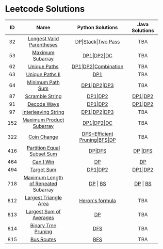 # Leetcode Solutions

|  ID  |                             Name                             |                          Python Solutions                           |                          Java Solutions                           |
| :--: | :----------------------------------------------------------: | :----------------------------------------------------------: | :----------------------------------------------------------: |
|  32  | [Longest Valid Parentheses](https://leetcode.com/problems/longest-valid-parentheses/description/) | [DP](https://github.com/gycggd/Leetcode/blob/master/code/32/dp.py)\|[Stack](https://github.com/gycggd/Leetcode/blob/master/code/32/stack.py)\|[Two Pass](https://github.com/gycggd/Leetcode/blob/master/code/32/two_pass.py) | TBA |
|  53  | [Maximum Subarray](https://leetcode.com/problems/maximum-subarray/description/) | [DP1](https://github.com/gycggd/Leetcode/blob/master/code/53/dp1.py)\|[DP2](https://github.com/gycggd/Leetcode/blob/master/code/53/dp2.py)\|[DC](https://github.com/gycggd/Leetcode/blob/master/code/53/dc.py) | TBA |
|  62  | [Unique Paths](https://leetcode.com/problems/unique-paths/description/) | [DP1](https://github.com/gycggd/Leetcode/blob/master/code/62/dp1.py)\|[DP2](https://github.com/gycggd/Leetcode/blob/master/code/62/dp2.py)\|[Combination](https://github.com/gycggd/Leetcode/blob/master/code/62/combination.py) | TBA |
|  63  | [Unique Paths II](https://leetcode.com/problems/unique-paths-ii/description/) | [DP1](https://github.com/gycggd/Leetcode/blob/master/code/63/dp.py)| TBA |
|  64  | [Minimum Path Sum](https://leetcode.com/problems/minimum-path-sum/description/) | [DP1](https://github.com/gycggd/Leetcode/blob/master/code/64/dp1.py)\|[DP2](https://github.com/gycggd/Leetcode/blob/master/code/64/dp2.py)\|[DP3](https://github.com/gycggd/Leetcode/blob/master/code/64/dp3.py) | TBA |
|  87  | [Scramble String](https://leetcode.com/problems/scramble-string/description/) | [DP1](https://github.com/gycggd/Leetcode/blob/master/code/87/Python/dp1.py)\|[DP2](https://github.com/gycggd/Leetcode/blob/master/code/87/Python/dp2.py) | [DP1](https://github.com/gycggd/Leetcode/blob/master/code/87/Java/dp1.java)\|[DP2](https://github.com/gycggd/Leetcode/blob/master/code/87/Java/dp2.java) |
|  91  | [Decode Ways](https://leetcode.com/problems/decode-ways/) | [DP1](https://github.com/gycggd/Leetcode/blob/master/code/91/Python/dp1.py)\|[DP2](https://github.com/gycggd/Leetcode/blob/master/code/91/Python/dp2.py) | [DP1](https://github.com/gycggd/Leetcode/blob/master/code/91/Java/dp1.java)\|[DP2](https://github.com/gycggd/Leetcode/blob/master/code/91/Java/dp2.java) |
|  97  | [Interleaving String](https://leetcode.com/problems/interleaving-string/description/) | [DP1](https://github.com/gycggd/Leetcode/blob/master/code/97/dp1.py)\|[DP2](https://github.com/gycggd/Leetcode/blob/master/code/97/dp2.py)\|[DP3](https://github.com/gycggd/Leetcode/blob/master/code/97/dp3.py) | TBA |
|  152  | [Maximum Product Subarray](https://leetcode.com/problems/maximum-product-subarray/description/) | [DP1](https://github.com/gycggd/Leetcode/blob/master/code/152/dp1.py)\|[DP2](https://github.com/gycggd/Leetcode/blob/master/code/152/dp2.py)\|[DC](https://github.com/gycggd/Leetcode/blob/master/code/152/dc.py) | TBA |
|  322  | [Coin Change](https://leetcode.com/problems/coin-change/description/) | [DFS+Efficient Pruning](https://github.com/gycggd/Leetcode/blob/master/code/322/dfs.py)\|[BFS](https://github.com/gycggd/Leetcode/blob/master/code/322/bfs.py)\|[DP](https://github.com/gycggd/Leetcode/blob/master/code/322/dp.py) | TBA |
|  416  | [Partition Equal Subset Sum](https://leetcode.com/problems/partition-equal-subset-sum/description/) | [DP](https://github.com/gycggd/Leetcode/blob/master/code/416/Python/dp.py)\|[DFS](https://github.com/gycggd/Leetcode/blob/master/code/416/Python/dfs.py) | [DP](https://github.com/gycggd/Leetcode/blob/master/code/416/Java/dp.java) \|[DFS](https://github.com/gycggd/Leetcode/blob/master/code/416/Java/dfs.java)|
|  464  | [Can I Win](https://leetcode.com/problems/can-i-win/description/) | [DP](https://github.com/gycggd/Leetcode/blob/master/code/464/Python/dp.py) | [DP](https://github.com/gycggd/Leetcode/blob/master/code/464/Java/dp.java) |
|  494  | [Target Sum](https://leetcode.com/problems/target-sum/description/) | [DP1](https://github.com/gycggd/Leetcode/blob/master/code/494/Python/dp1.py)\|[DP2](https://github.com/gycggd/Leetcode/blob/master/code/494/Python/dp2.py) | [DP1](https://github.com/gycggd/Leetcode/blob/master/code/494/Java/dp1.java)\|[DP2](https://github.com/gycggd/Leetcode/blob/master/code/494/Java/dp2.java) |
|  718  | [Maximum Length of Repeated Subarray](https://leetcode.com/problems/maximum-length-of-repeated-subarray/description/) | [DP](https://github.com/gycggd/Leetcode/blob/master/code/718/Python/dp.py) \| [BS](https://github.com/gycggd/Leetcode/blob/master/code/718/Python/bs.py) | [DP](https://github.com/gycggd/Leetcode/blob/master/code/718/Java/dp.java) \| [BS](https://github.com/gycggd/Leetcode/blob/master/code/718/Java/bs.java)  |
|  812  | [Largest Triangle Area](https://leetcode.com/problems/largest-triangle-area/description/) | [Heron's formula](https://github.com/gycggd/Leetcode/blob/master/code/812/heron.py) | TBA |
|  813  | [Largest Sum of Averages](https://leetcode.com/problems/largest-sum-of-averages/description/) | [DP](https://github.com/gycggd/Leetcode/blob/master/code/813/dp.py) | TBA |
|  814  | [Binary Tree Pruning](https://leetcode.com/problems/binary-tree-pruning/description/) | [DFS](https://github.com/gycggd/Leetcode/blob/master/code/814/dfs.py) | TBA |
|  815  | [Bus Routes](https://leetcode.com/problems/bus-routes/description/) | [BFS](https://github.com/gycggd/Leetcode/blob/master/code/815/bfs.py) | TBA |
